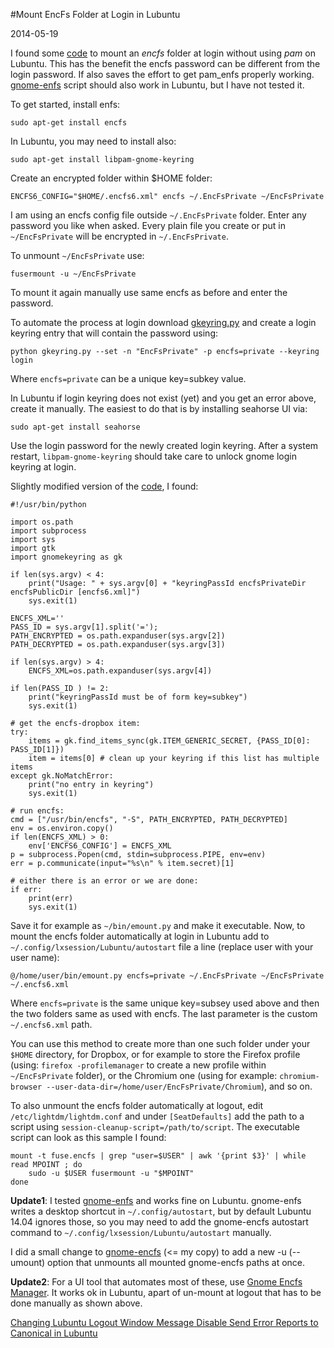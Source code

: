#Mount EncFs Folder at Login in Lubuntu

2014-05-19

<!--- tags: linux encryption -->

I found some [code](http://obensonne.bitbucket.org/blog/20100130-encfs-keyring.html) to mount an *encfs* folder at login without using *pam* on Lubuntu. This has the benefit the encfs password can be different from the login password. If also saves the effort to get pam_enfs properly working. [gnome-enfs](https://bitbucket.org/obensonne/gnome-encfs) script should also work in Lubuntu, but I have not tested it.

To get started, install enfs:
```
sudo apt-get install encfs
```
In Lubuntu, you may need to install also:
```
sudo apt-get install libpam-gnome-keyring
```

Create an encrypted folder within $HOME folder:

```
ENCFS6_CONFIG="$HOME/.encfs6.xml" encfs ~/.EncFsPrivate ~/EncFsPrivate
```

I am using an encfs config file outside `~/.EncFsPrivate` folder. Enter any password you like when asked. Every plain file you create or put in `~/EncFsPrivate` will be encrypted in `~/.EncFsPrivate`.

To unmount `~/EncFsPrivate` use:
```
fusermount -u ~/EncFsPrivate
```
To mount it again manually use same encfs as before and enter the password.

To automate the process at login download [gkeyring.py](https://github.com/kparal/gkeyring) and create a login keyring entry that will contain the password using:
```
python gkeyring.py --set -n "EncFsPrivate" -p encfs=private --keyring login
```

Where `encfs=private` can be a unique key=subkey value.

In Lubuntu if login keyring does not exist (yet) and you get an error above, create it manually. The easiest to do that is by installing seahorse UI via:

```
sudo apt-get install seahorse
```

Use the login password for the newly created login keyring. After a system restart, `libpam-gnome-keyring` should take care to unlock gnome login keyring at login.

Slightly modified version of the [code](http://obensonne.bitbucket.org/blog/20100130-encfs-keyring.html), I found:
```
#!/usr/bin/python

import os.path
import subprocess
import sys
import gtk
import gnomekeyring as gk

if len(sys.argv) < 4:
    print("Usage: " + sys.argv[0] + "keyringPassId encfsPrivateDir encfsPublicDir [encfs6.xml]")
    sys.exit(1)

ENCFS_XML=''
PASS_ID = sys.argv[1].split('=');
PATH_ENCRYPTED = os.path.expanduser(sys.argv[2])
PATH_DECRYPTED = os.path.expanduser(sys.argv[3])

if len(sys.argv) > 4:
    ENCFS_XML=os.path.expanduser(sys.argv[4])

if len(PASS_ID ) != 2:
    print("keyringPassId must be of form key=subkey")
    sys.exit(1)

# get the encfs-dropbox item:
try:
    items = gk.find_items_sync(gk.ITEM_GENERIC_SECRET, {PASS_ID[0]: PASS_ID[1]})
    item = items[0] # clean up your keyring if this list has multiple items
except gk.NoMatchError:
    print("no entry in keyring")
    sys.exit(1)

# run encfs:
cmd = ["/usr/bin/encfs", "-S", PATH_ENCRYPTED, PATH_DECRYPTED]
env = os.environ.copy()
if len(ENCFS_XML) > 0:
	env['ENCFS6_CONFIG'] = ENCFS_XML
p = subprocess.Popen(cmd, stdin=subprocess.PIPE, env=env)
err = p.communicate(input="%s\n" % item.secret)[1]

# either there is an error or we are done:
if err:
    print(err)
    sys.exit(1)
```

Save it for example as `~/bin/emount.py` and make it executable. Now, to mount the encfs folder automatically at login in Lubuntu add to `~/.config/lxsession/Lubuntu/autostart` file a line (replace user with your user name):

```
@/home/user/bin/emount.py encfs=private ~/.EncFsPrivate ~/EncFsPrivate ~/.encfs6.xml
```

Where `encfs=private` is the same unique key=subsey used above and then the two folders same as used with encfs. The last parameter is the custom `~/.encfs6.xml` path.

You can use this method to create more than one such folder under your `$HOME` directory, for Dropbox, or for example to store the Firefox profile (using: `firefox -profilemanager` to create a new profile within `~/EncFsPrivate` folder), or the Chromium one (using for example: `chromium-browser --user-data-dir=/home/user/EncFsPrivate/Chromium`), and so on.

To also unmount the encfs folder automatically at logout, edit `/etc/lightdm/lightdm.conf` and under `[SeatDefaults]` add the path to a script using `session-cleanup-script=/path/to/script`. The executable script can look as this sample I found:

```
mount -t fuse.encfs | grep "user=$USER" | awk '{print $3}' | while read MPOINT ; do
    sudo -u $USER fusermount -u "$MPOINT"
done
```

**Update1**: I tested [gnome-enfs](https://bitbucket.org/obensonne/gnome-encfs) and works fine on Lubuntu. gnome-enfs writes a desktop shortcut in `~/.config/autostart`, but by default Lubuntu 14.04 ignores those, so you may need to add the gnome-encfs autostart command to `~/.config/lxsession/Lubuntu/autostart` manually.

I did a small change to [gnome-encfs](blog/images/gnome-encfs) (<= my copy) to add a new -u (--umount) option that unmounts all mounted gnome-encfs paths at once.

**Update2**: For a UI tool that automates most of these, use [Gnome Encfs Manager](http://www.libertyzero.com/GEncfsM/). It works ok in Lubuntu, apart of un-mount at logout that has to be done manually as shown above.

<ins class='nfooter'><a id='fprev' href='#blog/2014/2014-05-22-Changing-Lubuntu-Logout-Window-Message.md'>Changing Lubuntu Logout Window Message</a> <a id='fnext' href='#blog/2014/2014-05-15-Disable-Send-Error-Reports-to-Canonical-in-Lubuntu.md'>Disable Send Error Reports to Canonical in Lubuntu</a></ins>
